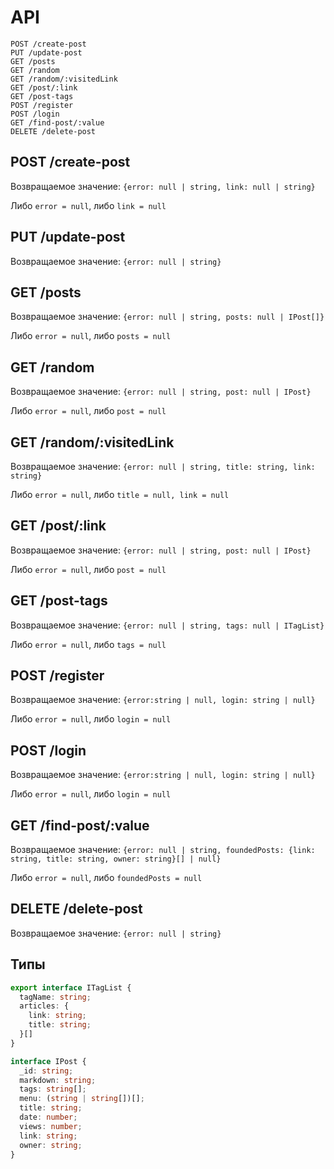 # API


```
POST /create-post
PUT /update-post
GET /posts
GET /random
GET /random/:visitedLink
GET /post/:link
GET /post-tags
POST /register
POST /login
GET /find-post/:value
DELETE /delete-post
```

## POST /create-post
Возвращаемое значение:
```{error: null | string, link: null | string}```

Либо `error = null`, либо `link = null`

## PUT /update-post
Возвращаемое значение:
```{error: null | string}```

## GET /posts
Возвращаемое значение:
```{error: null | string, posts: null | IPost[]}```

Либо `error = null`, либо `posts = null`

## GET /random
Возвращаемое значение:
```{error: null | string, post: null | IPost}```

Либо `error = null`, либо `post = null`

## GET /random/:visitedLink
Возвращаемое значение:
```{error: null | string, title: string, link: string}```

Либо `error = null`, либо `title = null, link = null`

## GET /post/:link
Возвращаемое значение:
```{error: null | string, post: null | IPost}```

Либо `error = null`, либо `post = null`

## GET /post-tags
Возвращаемое значение:
```{error: null | string, tags: null | ITagList}```

Либо `error = null`, либо `tags = null`

## POST /register
Возвращаемое значение:
```{error:string | null, login: string | null}```

Либо `error = null`, либо `login = null`

## POST /login
Возвращаемое значение:
```{error:string | null, login: string | null}```

Либо `error = null`, либо `login = null`

## GET /find-post/:value
Возвращаемое значение:
```{error: null | string, foundedPosts: {link: string, title: string, owner: string}[] | null}```

Либо `error = null`, либо `foundedPosts = null`

## DELETE /delete-post
Возвращаемое значение:
```{error: null | string}```


## Типы

```ts
export interface ITagList {
  tagName: string;
  articles: {
    link: string;
    title: string;
  }[]
}

interface IPost {
  _id: string;
  markdown: string;
  tags: string[];
  menu: (string | string[])[];
  title: string;
  date: number;
  views: number;
  link: string;
  owner: string;
}
```